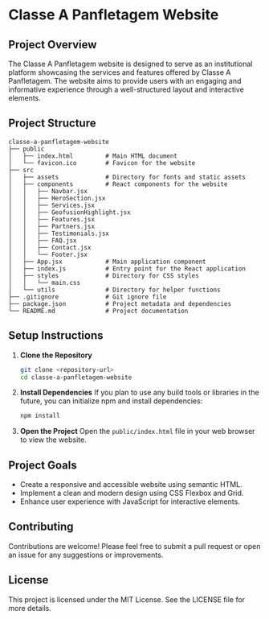# Classe A Panfletagem Website

## Project Overview
The Classe A Panfletagem website is designed to serve as an institutional platform showcasing the services and features offered by Classe A Panfletagem. The website aims to provide users with an engaging and informative experience through a well-structured layout and interactive elements.

## Project Structure
```
classe-a-panfletagem-website
├── public
│   ├── index.html         # Main HTML document
│   └── favicon.ico        # Favicon for the website
├── src
│   ├── assets             # Directory for fonts and static assets
│   ├── components         # React components for the website
│   │   ├── Navbar.jsx
│   │   ├── HeroSection.jsx
│   │   ├── Services.jsx
│   │   ├── GeofusionHighlight.jsx
│   │   ├── Features.jsx
│   │   ├── Partners.jsx
│   │   ├── Testimonials.jsx
│   │   ├── FAQ.jsx
│   │   ├── Contact.jsx
│   │   └── Footer.jsx
│   ├── App.jsx            # Main application component
│   ├── index.js           # Entry point for the React application
│   ├── styles             # Directory for CSS styles
│   │   └── main.css
│   └── utils              # Directory for helper functions
├── .gitignore             # Git ignore file
├── package.json           # Project metadata and dependencies
└── README.md              # Project documentation
```

## Setup Instructions
1. **Clone the Repository**
   ```bash
   git clone <repository-url>
   cd classe-a-panfletagem-website
   ```

2. **Install Dependencies**
   If you plan to use any build tools or libraries in the future, you can initialize npm and install dependencies:
   ```bash
   npm install
   ```

3. **Open the Project**
   Open the `public/index.html` file in your web browser to view the website.

## Project Goals
- Create a responsive and accessible website using semantic HTML.
- Implement a clean and modern design using CSS Flexbox and Grid.
- Enhance user experience with JavaScript for interactive elements.

## Contributing
Contributions are welcome! Please feel free to submit a pull request or open an issue for any suggestions or improvements.

## License
This project is licensed under the MIT License. See the LICENSE file for more details.